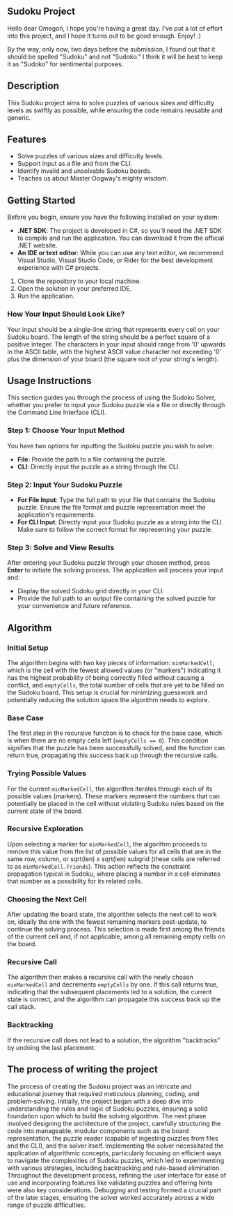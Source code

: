 ## Sudoku Project
Hello dear Omegon, I hope you're having a great day. I've put a lot of effort into this project, and I hope it turns out to be good enough. Enjoy! :)

By the way, only now, two days before the submission, I found out that it should be spelled "Sudoku" and not "Sudoko." I think it will be best to keep it as "Sudoko" for sentimental purposes.

## Description
This Sudoku project aims to solve puzzles of various sizes and difficulty levels as swiftly as possible, while ensuring the code remains reusable and generic.

## Features
- Solve puzzles of various sizes and difficulty levels.
- Support input as a file and from the CLI.
- Identify invalid and unsolvable Sudoku boards.
- Teaches us about Master Oogway's mighty wisdom.

## Getting Started
Before you begin, ensure you have the following installed on your system:
- **.NET SDK**: The project is developed in C#, so you'll need the .NET SDK to compile and run the application. You can download it from the official .NET website.
- **An IDE or text editor**: While you can use any text editor, we recommend Visual Studio, Visual Studio Code, or Rider for the best development experience with C# projects.

1. Clone the repository to your local machine.
2. Open the solution in your preferred IDE.
3. Run the application.

### How Your Input Should Look Like?
Your input should be a single-line string that represents every cell on your Sudoku board. The length of the string should be a perfect square of a positive integer. The characters in your input should range from '0' upwards in the ASCII table, with the highest ASCII value character not exceeding '0' plus the dimension of your board (the square root of your string's length).

## Usage Instructions
This section guides you through the process of using the Sudoku Solver, whether you prefer to input your Sudoku puzzle via a file or directly through the Command Line Interface (CLI).

### Step 1: Choose Your Input Method
You have two options for inputting the Sudoku puzzle you wish to solve:
- **File**: Provide the path to a file containing the puzzle.
- **CLI**: Directly input the puzzle as a string through the CLI.

### Step 2: Input Your Sudoku Puzzle
- **For File Input**: Type the full path to your file that contains the Sudoku puzzle. Ensure the file format and puzzle representation meet the application's requirements.
- **For CLI Input**: Directly input your Sudoku puzzle as a string into the CLI. Make sure to follow the correct format for representing your puzzle.

### Step 3: Solve and View Results
After entering your Sudoku puzzle through your chosen method, press **Enter** to initiate the solving process. The application will process your input and:
- Display the solved Sudoku grid directly in your CLI.
- Provide the full path to an output file containing the solved puzzle for your convenience and future reference.

## Algorithm
### Initial Setup
The algorithm begins with two key pieces of information: `minMarkedCell`, which is the cell with the fewest allowed values (or "markers") indicating it has the highest probability of being correctly filled without causing a conflict, and `emptyCells`, the total number of cells that are yet to be filled on the Sudoku board. This setup is crucial for minimizing guesswork and potentially reducing the solution space the algorithm needs to explore.

### Base Case
The first step in the recursive function is to check for the base case, which is when there are no empty cells left (`emptyCells == 0`). This condition signifies that the puzzle has been successfully solved, and the function can return true, propagating this success back up through the recursive calls.

### Trying Possible Values
For the current `minMarkedCell`, the algorithm iterates through each of its possible values (markers). These markers represent the numbers that can potentially be placed in the cell without violating Sudoku rules based on the current state of the board.

### Recursive Exploration
Upon selecting a marker for `minMarkedCell`, the algorithm proceeds to remove this value from the list of possible values for all cells that are in the same row, column, or sqrt(len) x sqrt(len) subgrid (these cells are referred to as `minMarkedCell.Friends`). This action reflects the constraint propagation typical in Sudoku, where placing a number in a cell eliminates that number as a possibility for its related cells.

### Choosing the Next Cell
After updating the board state, the algorithm selects the next cell to work on, ideally the one with the fewest remaining markers post-update, to continue the solving process. This selection is made first among the friends of the current cell and, if not applicable, among all remaining empty cells on the board.

### Recursive Call
The algorithm then makes a recursive call with the newly chosen `minMarkedCell` and decrements `emptyCells` by one. If this call returns true, indicating that the subsequent placements led to a solution, the current state is correct, and the algorithm can propagate this success back up the call stack.

### Backtracking
If the recursive call does not lead to a solution, the algorithm "backtracks" by undoing the last placement.

## The process of writing the project
The process of creating the Sudoku project was an intricate and educational journey that required meticulous planning, coding, and problem-solving. Initially, the project began with a deep dive into understanding the rules and logic of Sudoku puzzles, ensuring a solid foundation upon which to build the solving algorithm. The next phase involved designing the architecture of the project, carefully structuring the code into manageable, modular components such as the board representation, the puzzle reader (capable of ingesting puzzles from files and the CLI), and the solver itself. Implementing the solver necessitated the application of algorithmic concepts, particularly focusing on efficient ways to navigate the complexities of Sudoku puzzles, which led to experimenting with various strategies, including backtracking and rule-based elimination. Throughout the development process, refining the user interface for ease of use and incorporating features like validating puzzles and offering hints were also key considerations. Debugging and testing formed a crucial part of the later stages, ensuring the solver worked accurately across a wide range of puzzle difficulties. 
